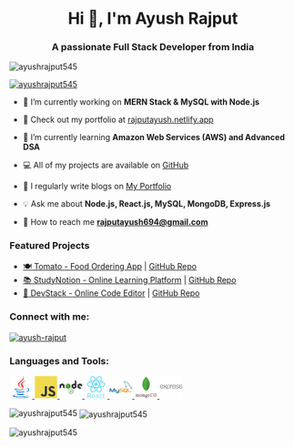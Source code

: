 <h1 align="center">Hi 👋, I'm Ayush Rajput</h1>
<h3 align="center">A passionate Full Stack Developer from India</h3>

<p align="left"> <img src="https://komarev.com/ghpvc/?username=ayushrajput545&label=Profile%20views&color=0e75b6&style=flat" alt="ayushrajput545" /> </p>

<p align="left"> <a href="https://github.com/ryo-ma/github-profile-trophy"><img src="https://github-profile-trophy.vercel.app/?username=ayushrajput545" alt="ayushrajput545" /></a> </p>

- 🔬 I’m currently working on **MERN Stack & MySQL with Node.js**

- 🎥 Check out my portfolio at [rajputayush.netlify.app](https://rajputayush.netlify.app/)

- 🌟 I’m currently learning **Amazon Web Services (AWS) and Advanced DSA**

- 💻 All of my projects are available on [GitHub](https://github.com/ayushrajput545)

- 📝 I regularly write blogs on [My Portfolio](https://rajputayush.netlify.app/)

- 💡 Ask me about **Node.js, React.js, MySQL, MongoDB, Express.js**

- 💌 How to reach me **rajputayush694@gmail.com**

### Featured Projects
<!-- PROJECT-LIST:START -->
- [🍽️ Tomato - Food Ordering App](https://tomato-food4u.netlify.app/) | [GitHub Repo](https://github.com/ayushrajput545/tomato.-Food-ordering-App)
- [📚 StudyNotion - Online Learning Platform](https://studynotion-edtec.netlify.app/) | [GitHub Repo](https://github.com/ayushrajput545/StudyNotion-Online-Learning-System)
- [🔧 DevStack - Online Code Editor](https://devstackk.netlify.app/) | [GitHub Repo](https://github.com/ayushrajput545/Dev-Stack)
<!-- PROJECT-LIST:END -->

<h3 align="left">Connect with me:</h3>
<p align="left">
<a href="https://www.linkedin.com/in/ayush-rajput-199574287" target="blank"><img align="center" src="https://raw.githubusercontent.com/rahuldkjain/github-profile-readme-generator/master/src/images/icons/Social/linked-in-alt.svg" alt="ayush-rajput" height="30" width="40" /></a>
</p>

<h3 align="left">Languages and Tools:</h3>
<p align="left"> 
<a href="https://www.java.com" target="_blank"> <img src="https://raw.githubusercontent.com/devicons/devicon/master/icons/java/java-original.svg" alt="java" width="40" height="40"/> </a> 
<a href="https://developer.mozilla.org/en-US/docs/Web/JavaScript" target="_blank"> <img src="https://raw.githubusercontent.com/devicons/devicon/master/icons/javascript/javascript-original.svg" alt="javascript" width="40" height="40"/> </a>
<a href="https://nodejs.org" target="_blank"> <img src="https://raw.githubusercontent.com/devicons/devicon/master/icons/nodejs/nodejs-original-wordmark.svg" alt="nodejs" width="40" height="40"/> </a>
<a href="https://reactjs.org/" target="_blank"> <img src="https://raw.githubusercontent.com/devicons/devicon/master/icons/react/react-original-wordmark.svg" alt="react" width="40" height="40"/> </a>
<a href="https://www.mysql.com/" target="_blank"> <img src="https://raw.githubusercontent.com/devicons/devicon/master/icons/mysql/mysql-original-wordmark.svg" alt="mysql" width="40" height="40"/> </a>
<a href="https://www.mongodb.com/" target="_blank"> <img src="https://raw.githubusercontent.com/devicons/devicon/master/icons/mongodb/mongodb-original-wordmark.svg" alt="mongodb" width="40" height="40"/> </a>
<a href="https://expressjs.com" target="_blank"> <img src="https://raw.githubusercontent.com/devicons/devicon/master/icons/express/express-original-wordmark.svg" alt="express" width="40" height="40"/> </a>
</p>

<p><img align="left" src="https://github-readme-stats.vercel.app/api/top-langs?username=ayushrajput545&show_icons=true&locale=en&layout=compact" alt="ayushrajput545" /></p>

<p>&nbsp;<img align="center" src="https://github-readme-stats.vercel.app/api?username=ayushrajput545&show_icons=true&locale=en" alt="ayushrajput545" /></p>

<p><img align="center" src="https://github-readme-streak-stats.herokuapp.com/?user=ayushrajput545&" alt="ayushrajput545" /></p>
